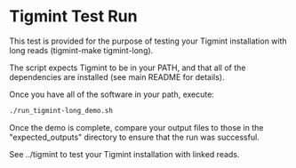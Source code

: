# Tigmint Test Run

This test is provided for the purpose of testing your Tigmint installation with long reads (tigmint-make tigmint-long).

The script expects Tigmint to be in your PATH, and that all of the dependencies are installed (see main README for details). 

Once you have all of the software in your path, execute:

```sh
./run_tigmint-long_demo.sh
```

Once the demo is complete, compare your output files to those in the "expected_outputs" directory to ensure that the run was successful. 

See ../tigmint to test your Tigmint installation with linked reads.

